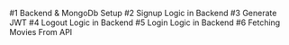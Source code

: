 #1 Backend & MongoDb Setup
#2 Signup Logic in Backend
#3 Generate JWT
#4 Logout Logic in Backend
#5 Login Logic in Backend
#6 Fetching Movies From API